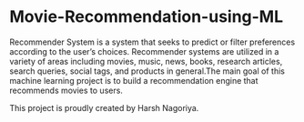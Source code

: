 # Movie-Recommendation-using-ML
Recommender System is a system that seeks to predict or filter preferences according to the user’s choices. Recommender systems are utilized in a variety of areas including movies, music, news, books, research articles, search queries, social tags, and products in general.The main goal of this machine learning project is to build a recommendation engine that recommends movies to users.

This project is proudly created by Harsh Nagoriya.
